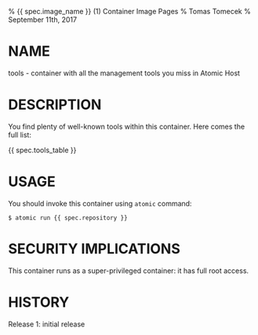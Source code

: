 % {{ spec.image_name }} (1) Container Image Pages
% Tomas Tomecek
% September 11th, 2017

# NAME
tools - container with all the management tools you miss in Atomic Host


# DESCRIPTION
You find plenty of well-known tools within this container. Here comes the full list:

{{ spec.tools_table }}

# USAGE
You should invoke this container using `atomic` command:

```
$ atomic run {{ spec.repository }}
```


# SECURITY IMPLICATIONS
This container runs as a super-privileged container: it has full root access.


# HISTORY
Release 1: initial release
